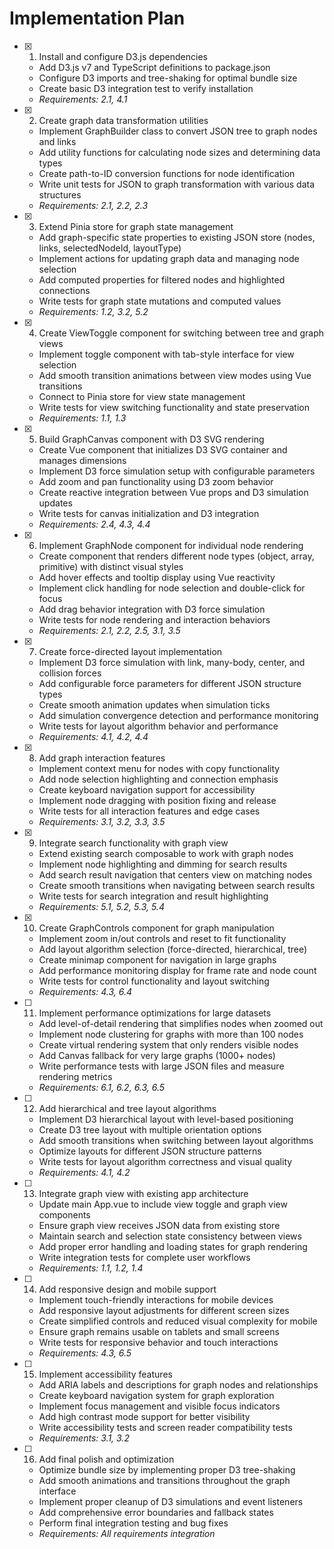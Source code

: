 # Implementation Plan

- [x] 1. Install and configure D3.js dependencies
  - Add D3.js v7 and TypeScript definitions to package.json
  - Configure D3 imports and tree-shaking for optimal bundle size
  - Create basic D3 integration test to verify installation
  - _Requirements: 2.1, 4.1_

- [x] 2. Create graph data transformation utilities
  - Implement GraphBuilder class to convert JSON tree to graph nodes and links
  - Add utility functions for calculating node sizes and determining data types
  - Create path-to-ID conversion functions for node identification
  - Write unit tests for JSON to graph transformation with various data structures
  - _Requirements: 2.1, 2.2, 2.3_

- [x] 3. Extend Pinia store for graph state management
  - Add graph-specific state properties to existing JSON store (nodes, links, selectedNodeId, layoutType)
  - Implement actions for updating graph data and managing node selection
  - Add computed properties for filtered nodes and highlighted connections
  - Write tests for graph state mutations and computed values
  - _Requirements: 1.2, 3.2, 5.2_

- [x] 4. Create ViewToggle component for switching between tree and graph views
  - Implement toggle component with tab-style interface for view selection
  - Add smooth transition animations between view modes using Vue transitions
  - Connect to Pinia store for view state management
  - Write tests for view switching functionality and state preservation
  - _Requirements: 1.1, 1.3_

- [x] 5. Build GraphCanvas component with D3 SVG rendering
  - Create Vue component that initializes D3 SVG container and manages dimensions
  - Implement D3 force simulation setup with configurable parameters
  - Add zoom and pan functionality using D3 zoom behavior
  - Create reactive integration between Vue props and D3 simulation updates
  - Write tests for canvas initialization and D3 integration
  - _Requirements: 2.4, 4.3, 4.4_

- [x] 6. Implement GraphNode component for individual node rendering
  - Create component that renders different node types (object, array, primitive) with distinct visual styles
  - Add hover effects and tooltip display using Vue reactivity
  - Implement click handling for node selection and double-click for focus
  - Add drag behavior integration with D3 force simulation
  - Write tests for node rendering and interaction behaviors
  - _Requirements: 2.1, 2.2, 2.5, 3.1, 3.5_

- [x] 7. Create force-directed layout implementation
  - Implement D3 force simulation with link, many-body, center, and collision forces
  - Add configurable force parameters for different JSON structure types
  - Create smooth animation updates when simulation ticks
  - Add simulation convergence detection and performance monitoring
  - Write tests for layout algorithm behavior and performance
  - _Requirements: 4.1, 4.2, 4.4_

- [x] 8. Add graph interaction features
  - Implement context menu for nodes with copy functionality
  - Add node selection highlighting and connection emphasis
  - Create keyboard navigation support for accessibility
  - Implement node dragging with position fixing and release
  - Write tests for all interaction features and edge cases
  - _Requirements: 3.1, 3.2, 3.3, 3.5_

- [x] 9. Integrate search functionality with graph view
  - Extend existing search composable to work with graph nodes
  - Implement node highlighting and dimming for search results
  - Add search result navigation that centers view on matching nodes
  - Create smooth transitions when navigating between search results
  - Write tests for search integration and result highlighting
  - _Requirements: 5.1, 5.2, 5.3, 5.4_

- [x] 10. Create GraphControls component for graph manipulation
  - Implement zoom in/out controls and reset to fit functionality
  - Add layout algorithm selection (force-directed, hierarchical, tree)
  - Create minimap component for navigation in large graphs
  - Add performance monitoring display for frame rate and node count
  - Write tests for control functionality and layout switching
  - _Requirements: 4.3, 6.4_

- [ ] 11. Implement performance optimizations for large datasets
  - Add level-of-detail rendering that simplifies nodes when zoomed out
  - Implement node clustering for graphs with more than 100 nodes
  - Create virtual rendering system that only renders visible nodes
  - Add Canvas fallback for very large graphs (1000+ nodes)
  - Write performance tests with large JSON files and measure rendering metrics
  - _Requirements: 6.1, 6.2, 6.3, 6.5_

- [ ] 12. Add hierarchical and tree layout algorithms
  - Implement D3 hierarchical layout with level-based positioning
  - Create D3 tree layout with multiple orientation options
  - Add smooth transitions when switching between layout algorithms
  - Optimize layouts for different JSON structure patterns
  - Write tests for layout algorithm correctness and visual quality
  - _Requirements: 4.1, 4.2_

- [ ] 13. Integrate graph view with existing app architecture
  - Update main App.vue to include view toggle and graph view components
  - Ensure graph view receives JSON data from existing store
  - Maintain search and selection state consistency between views
  - Add proper error handling and loading states for graph rendering
  - Write integration tests for complete user workflows
  - _Requirements: 1.1, 1.2, 1.4_

- [ ] 14. Add responsive design and mobile support
  - Implement touch-friendly interactions for mobile devices
  - Add responsive layout adjustments for different screen sizes
  - Create simplified controls and reduced visual complexity for mobile
  - Ensure graph remains usable on tablets and small screens
  - Write tests for responsive behavior and touch interactions
  - _Requirements: 4.3, 6.5_

- [ ] 15. Implement accessibility features
  - Add ARIA labels and descriptions for graph nodes and relationships
  - Create keyboard navigation system for graph exploration
  - Implement focus management and visible focus indicators
  - Add high contrast mode support for better visibility
  - Write accessibility tests and screen reader compatibility tests
  - _Requirements: 3.1, 3.2_

- [ ] 16. Add final polish and optimization
  - Optimize bundle size by implementing proper D3 tree-shaking
  - Add smooth animations and transitions throughout the graph interface
  - Implement proper cleanup of D3 simulations and event listeners
  - Add comprehensive error boundaries and fallback states
  - Perform final integration testing and bug fixes
  - _Requirements: All requirements integration_
